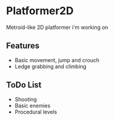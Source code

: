 # Platformer2D
Metroid-like 2D platformer i'm working on

## Features
*  Basic movement, jump and crouch
*  Ledge grabbing and climbing

## ToDo List
*  Shooting
*  Basic enemies
*  Procedural levels
